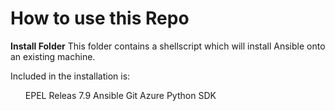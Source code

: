 <h1>How to use this Repo</h1>

<b>Install Folder</b>
This folder contains a shellscript which will install Ansible onto an existing machine.  

Included in the installation is:
<ul>
  EPEL Releas 7.9
  Ansible
  Git
  Azure Python SDK
</ul>
